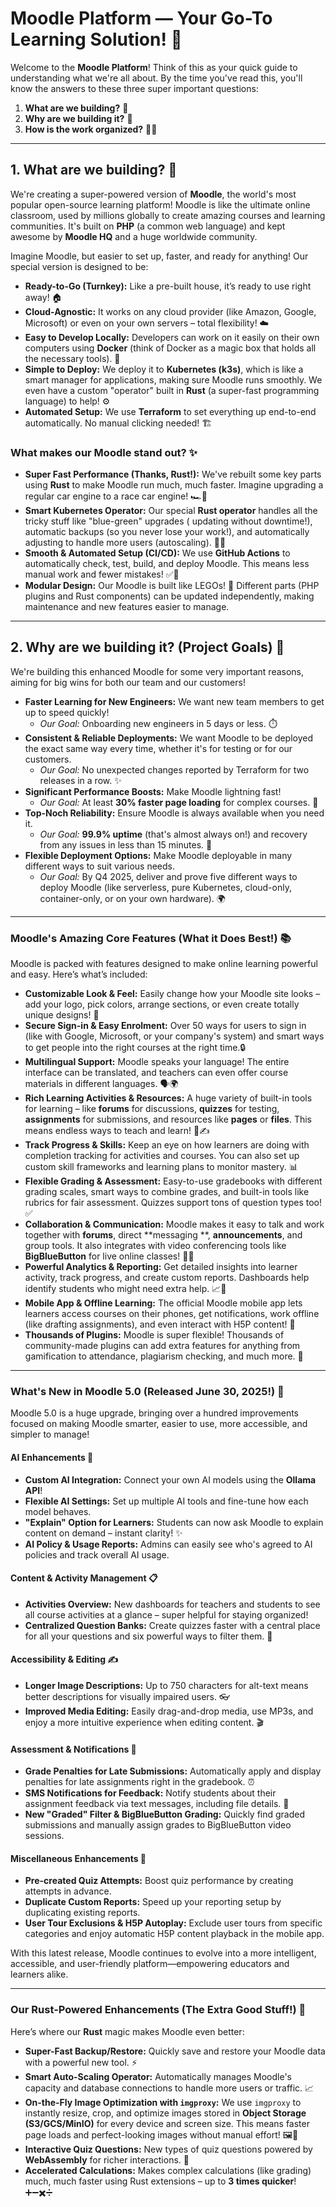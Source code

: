 # Moodle Platform — Your Go-To Learning Solution! 🚀

Welcome to the **Moodle Platform**! Think of this as your quick guide to understanding what we're all about. By the time
you've read this, you'll know the answers to these three super important questions:

1. **What are we building?** 🤔
2. **Why are we building it?** 🎯
3. **How is the work organized?** 👷‍♀️

---

## 1. What are we building? 🤔

We're creating a super-powered version of **Moodle**, the world's most popular open-source learning platform! Moodle is
like the ultimate online classroom, used by millions globally to create amazing courses and learning communities. It's
built on **PHP** (a common web language) and kept awesome by **Moodle HQ** and a huge worldwide community.

Imagine Moodle, but easier to set up, faster, and ready for anything! Our special version is designed to be:

- **Ready-to-Go (Turnkey):** Like a pre-built house, it’s ready to use right away! 🏠
- **Cloud-Agnostic:** It works on any cloud provider (like Amazon, Google, Microsoft) or even on your own servers –
  total flexibility! ☁️
- **Easy to Develop Locally:** Developers can work on it easily on their own computers using **Docker** (think of Docker
  as a magic box that holds all the necessary tools). 🐳
- **Simple to Deploy:** We deploy it to **Kubernetes (k3s)**, which is like a smart manager for applications, making
  sure Moodle runs smoothly. We even have a custom "operator" built in **Rust** (a super-fast programming language) to
  help! ⚙️
- **Automated Setup:** We use **Terraform** to set everything up end-to-end automatically. No manual clicking needed!
  🏗️

### What makes our Moodle stand out? ✨

- **Super Fast Performance (Thanks, Rust!):** We've rebuilt some key parts using **Rust** to make Moodle run much, much
  faster. Imagine upgrading a regular car engine to a race car engine! 🏎️💨
- **Smart Kubernetes Operator:** Our special **Rust operator** handles all the tricky stuff like "blue-green" upgrades (
  updating without downtime!), automatic backups (so you never lose your work!), and automatically adjusting to handle
  more users (autoscaling). 🧠💾
- **Smooth & Automated Setup (CI/CD):** We use **GitHub Actions** to automatically check, test, build, and deploy
  Moodle. This means less manual work and fewer mistakes! ✅🔄
- **Modular Design:** Our Moodle is built like LEGOs! 🧱 Different parts (PHP plugins and Rust components) can be updated
  independently, making maintenance and new features easier to manage.

---

## 2. Why are we building it? (Project Goals) 🎯

We're building this enhanced Moodle for some very important reasons, aiming for big wins for both our team and our
customers!

- **Faster Learning for New Engineers:** We want new team members to get up to speed quickly!
    - _Our Goal:_ Onboarding new engineers in 5 days or less. ⏱️
- **Consistent & Reliable Deployments:** We want Moodle to be deployed the exact same way every time, whether it's for
  testing or for our customers.
    - _Our Goal:_ No unexpected changes reported by Terraform for two releases in a row. ✨
- **Significant Performance Boosts:** Make Moodle lightning fast!
    - _Our Goal:_ At least **30% faster page loading** for complex courses. 🚀
- **Top-Noch Reliability:** Ensure Moodle is always available when you need it.
    - _Our Goal:_ **99.9% uptime** (that's almost always on!) and recovery from any issues in less than 15 minutes. 💪
- **Flexible Deployment Options:** Make Moodle deployable in many different ways to suit various needs.
    - _Our Goal:_ By Q4 2025, deliver and prove five different ways to deploy Moodle (like serverless, pure Kubernetes,
      cloud-only, container-only, or on your own hardware). 🌍

---

### Moodle's Amazing Core Features (What it Does Best!) 📚

Moodle is packed with features designed to make online learning powerful and easy. Here’s what’s included:

- **Customizable Look & Feel:** Easily change how your Moodle site looks – add your logo, pick colors, arrange sections,
  or even create totally unique designs! 🎨
- **Secure Sign-in & Easy Enrolment:** Over 50 ways for users to sign in (like with Google, Microsoft, or your company's
  system) and smart ways to get people into the right courses at the right time.🔒
- **Multilingual Support:** Moodle speaks your language! The entire interface can be translated, and teachers can even
  offer course materials in different languages. 🗣️🌍
- **Rich Learning Activities & Resources:** A huge variety of built-in tools for learning – like **forums** for
  discussions, **quizzes** for testing, **assignments** for submissions, and resources like **pages** or **files**. This
  means endless ways to teach and learn! 📖✍️
- **Track Progress & Skills:** Keep an eye on how learners are doing with completion tracking for activities and
  courses. You can also set up custom skill frameworks and learning plans to monitor mastery. 📊
- **Flexible Grading & Assessment:** Easy-to-use gradebooks with different grading scales, smart ways to combine grades,
  and built-in tools like rubrics for fair assessment. Quizzes support tons of question types too! ✅
- **Collaboration & Communication:** Moodle makes it easy to talk and work together with **forums**, direct **messaging
  **, **announcements**, and group tools. It also integrates with video conferencing tools like **BigBlueButton** for
  live online classes! 💬🤝
- **Powerful Analytics & Reporting:** Get detailed insights into learner activity, track progress, and create custom
  reports. Dashboards help identify students who might need extra help. 📈🧐
- **Mobile App & Offline Learning:** The official Moodle mobile app lets learners access courses on their phones, get
  notifications, work offline (like drafting assignments), and even interact with H5P content! 📱
- **Thousands of Plugins:** Moodle is super flexible! Thousands of community-made plugins can add extra features for
  anything from gamification to attendance, plagiarism checking, and much more. 🔌

---

### What's New in Moodle 5.0 (Released June 30, 2025!) 🤩

Moodle 5.0 is a huge upgrade, bringing over a hundred improvements focused on making Moodle smarter, easier to use, more
accessible, and simpler to manage!

#### AI Enhancements 🤖

- **Custom AI Integration:** Connect your own AI models using the **Ollama API**!
- **Flexible AI Settings:** Set up multiple AI tools and fine-tune how each model behaves.
- **"Explain" Option for Learners:** Students can now ask Moodle to explain content on demand – instant clarity! ✨
- **AI Policy & Usage Reports:** Admins can easily see who's agreed to AI policies and track overall AI usage.

#### Content & Activity Management 📋

- **Activities Overview:** New dashboards for teachers and students to see all course activities at a glance – super
  helpful for staying organized!
- **Centralized Question Banks:** Create quizzes faster with a central place for all your questions and six powerful
  ways to filter them. 🧠

#### Accessibility & Editing ✍️

- **Longer Image Descriptions:** Up to 750 characters for alt-text means better descriptions for visually impaired
  users. 👓
- **Improved Media Editing:** Easily drag-and-drop media, use MP3s, and enjoy a more intuitive experience when editing
  content. 🎬

#### Assessment & Notifications 💯

- **Grade Penalties for Late Submissions:** Automatically apply and display penalties for late assignments right in the
  gradebook. ⏰
- **SMS Notifications for Feedback:** Notify students about their assignment feedback via text messages, including file
  details. 📲
- **New "Graded" Filter & BigBlueButton Grading:** Quickly find graded submissions and manually assign grades to
  BigBlueButton video sessions.

#### Miscellaneous Enhancements 🎉

- **Pre-created Quiz Attempts:** Boost quiz performance by creating attempts in advance.
- **Duplicate Custom Reports:** Speed up your reporting setup by duplicating existing reports.
- **User Tour Exclusions & H5P Autoplay:** Exclude user tours from specific categories and enjoy automatic H5P content
  playback in the mobile app.

With this latest release, Moodle continues to evolve into a more intelligent, accessible, and user-friendly
platform—empowering educators and learners alike.

---

### Our Rust-Powered Enhancements (The Extra Good Stuff!) 🚀

Here’s where our **Rust** magic makes Moodle even better:

- **Super-Fast Backup/Restore:** Quickly save and restore your Moodle data with a powerful new tool. ⚡
- **Smart Auto-Scaling Operator:** Automatically manages Moodle's capacity and database connections to handle more users
  or traffic. 📈
- **On-the-Fly Image Optimization with `imgproxy`:** We use `imgproxy` to instantly resize, crop, and optimize images
  stored in **Object Storage (S3/GCS/MinIO)** for every device and screen size. This means faster page loads and
  perfect-looking images without manual effort! 🖼️💨
- **Interactive Quiz Questions:** New types of quiz questions powered by **WebAssembly** for richer interactions. 📝
- **Accelerated Calculations:** Makes complex calculations (like grading) much, much faster using Rust extensions – up
  to **3 times quicker**! ➕➖✖️➗
